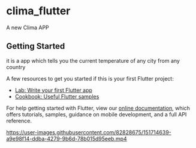 # clima_flutter

A new Clima APP

## Getting Started

it is a app which tells you the current temperature of any city from any country

A few resources to get you started if this is your first Flutter project:

- [Lab: Write your first Flutter app](https://flutter.dev/docs/get-started/codelab)
- [Cookbook: Useful Flutter samples](https://flutter.dev/docs/cookbook)

For help getting started with Flutter, view our
[online documentation](https://flutter.dev/docs), which offers tutorials,
samples, guidance on mobile development, and a full API reference.


https://user-images.githubusercontent.com/82828675/151714639-a9e98f14-ddba-4279-9b6d-78b015d95eeb.mp4

